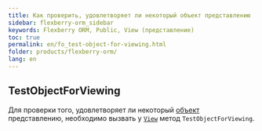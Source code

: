 ```yaml
---
title: Как проверить, удовлетворяет ли некоторый объект представлению
sidebar: flexberry-orm_sidebar
keywords: Flexberry ORM, Public, View (представление)
toc: true
permalink: en/fo_test-object-for-viewing.html
folder: products/flexberry-orm/
lang: en
---
```


## TestObjectForViewing

Для проверки того, удовлетворяет ли некоторый [объект](fo_dataobject.html) представлению, необходимо вызвать у [`View`](fd_view-definition.html) метод `TestObjectForViewing`.
